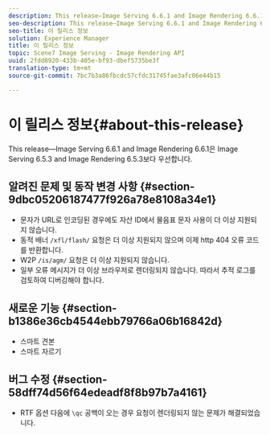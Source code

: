 ```yaml
---
description: This release—Image Serving 6.6.1 and Image Rendering 6.6.1은 Image Serving 6.5.3 and Image Rendering 6.5.3보다 우선합니다.
seo-description: This release—Image Serving 6.6.1 and Image Rendering 6.6.1은 Image Serving 6.5.3 and Image Rendering 6.5.3보다 우선합니다.
seo-title: 이 릴리스 정보
solution: Experience Manager
title: 이 릴리스 정보
topic: Scene7 Image Serving - Image Rendering API
uuid: 2fdd8920-433b-405e-bf93-dbef5735be3f
translation-type: tm+mt
source-git-commit: 7bc7b3a86fbcdc57cfdc31745fae3afc06e44b15

---
```



# 이 릴리스 정보{#about-this-release}

This release—Image Serving 6.6.1 and Image Rendering 6.6.1은 Image Serving 6.5.3 and Image Rendering 6.5.3보다 우선합니다.

## 알려진 문제 및 동작 변경 사항 {#section-9dbc05206187477f926a78e8108a34e1}

* 문자가 URL로 인코딩된 경우에도 자산 ID에서 물음표 문자 사용이 더 이상 지원되지 않습니다.
* 동적 배너 `/xfl/flash/` 요청은 더 이상 지원되지 않으며 이제 http 404 오류 코드를 반환합니다.
* W2P `/is/agm/` 요청은 더 이상 지원되지 않습니다.
* 일부 오류 메시지가 더 이상 브라우저로 렌더링되지 않습니다. 따라서 추적 로그를 검토하여 디버깅해야 합니다.

## 새로운 기능 {#section-b1386e36cb4544ebb79766a06b16842d}

* 스마트 견본
* 스마트 자르기

## 버그 수정 {#section-58dff74d56f64edeadf8f8b97b7a4161}

* RTF 옵션 다음에 `\qc` 공백이 오는 경우 요청이 렌더링되지 않는 문제가 해결되었습니다.

